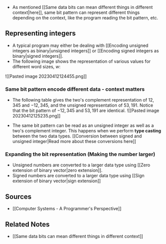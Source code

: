 - As mentioned [[Same data bits can mean different things in different context|here]], same bit pattern can represent different things depending on the context, like the program reading the bit pattern, etc.

## Representing integers
- A typical program may either be dealing with [[Encoding unsigned integers as binary|unsigned integers]] or [[Encoding signed integers as binary|signed integers]].
- The following image shows the representation of various values for different word sizes, $w$:

![[Pasted image 20230412124455.png]]

### Same bit pattern encode different data - context matters
- The following table gives the two's complement representation of $12,345$ and $-12,345$, and the unsigned representation of $53,191$. Notice that the bit pattern of $-12,345$ and $53,191$ are identical.
![[Pasted image 20230412125235.png]]

- The same bit pattern can be read as an unsigned integer as well as a two's complement integer. This happens when we perform **type casting** between the two data types. [[Conversion between signed and unsigned integer|Read more about these conversions here]]

### Expanding the bit representation (Making the number larger)
- Unsigned numbers are converted to a larger data type using [[Zero extension of binary vector|zero extension]].
- Signed numbers are converted to a larger data type using [[Sign extension of binary vector|sign extension]]

## Sources
- [[Computer Systems - A Programmer's Perspective]]

## Related Notes
- [[Same data bits can mean different things in different context]]